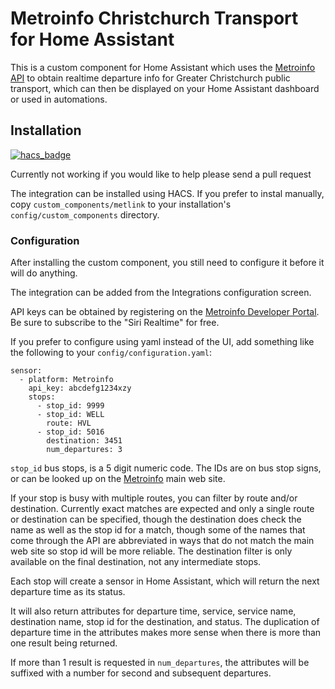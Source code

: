 # Metroinfo Christchurch Transport for Home Assistant

This is a custom component for Home Assistant which uses
the [Metroinfo API](https://apidevelopers.metroinfo.co.nz) to obtain
realtime departure info for Greater Christchurch public transport, which can
then be displayed on your Home Assistant dashboard or used in automations.


## Installation

[![hacs_badge](https://img.shields.io/badge/HACS-Default-orange.svg?style=for-the-badge)](https://github.com/custom-components/hacs)

Currently not working if you would like to help please send a pull request

The integration can be installed using HACS.
If you prefer to instal manually, copy `custom_components/metlink` to your
installation's `config/custom_components` directory.

### Configuration

After installing the custom component, you still need to configure it before
it will do anything.

The integration can be added from the Integrations configuration screen.

API keys can be obtained by registering on the
[Metroinfo Developer Portal](https://https://apidevelopers.metroinfo.co.nz/).  Be sure to subscribe to the "Siri Realtime" for free.

If you prefer to configure using yaml instead of the UI, add something like
the following to your `config/configuration.yaml`:

```
sensor:
  - platform: Metroinfo
    api_key: abcdefg1234xzy
    stops:
      - stop_id: 9999
      - stop_id: WELL
        route: HVL
      - stop_id: 5016
        destination: 3451
        num_departures: 3
```


`stop_id` bus stops, is a 5 digit numeric code.
The IDs are on bus stop signs, or can be looked up on the
[Metroinfo](https://metroinfo.co.nz) main web site.


If your stop is busy with multiple routes, you can filter by route and/or destination.  Currently exact matches are expected and only a single route or destination can be specified, though the destination does check the name as well as the stop id for a match, though some of the names that come through the API are abbreviated in ways that do not match the main web site so stop id will be more reliable.  The destination filter is only available on the final destination, not any intermediate stops.


Each stop will create a sensor in Home Assistant, which will return the next departure time as its status.

It will also return attributes for departure time, service, service
name, destination name, stop id for the destination, and status.  The
duplication of departure time in the attributes makes more sense when
there is more than one result being returned.

If more than 1 result is requested in `num_departures`, the attributes
will be suffixed with a number for second and subsequent departures.

